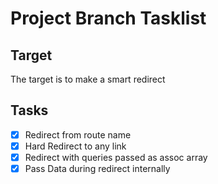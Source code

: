 # Project Branch Tasklist

## Target

The target is to make a smart redirect

## Tasks

- [x] Redirect from route name
- [x] Hard Redirect to any link
- [x] Redirect with queries passed as assoc array
- [x] Pass Data during redirect internally
